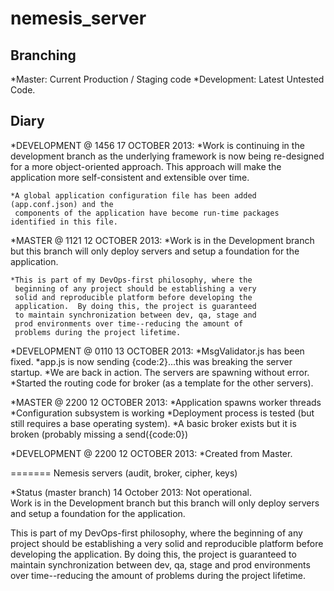 nemesis_server
==============

Branching
--------------------------------------------------------------------------------------
*Master: Current Production / Staging code
*Development: Latest Untested Code.

Diary
--------------------------------------------------------------------------------------

*DEVELOPMENT @ 1456 17 OCTOBER 2013:
	*Work is continuing in the development branch as the underlying framework is 
	 now being re-designed for a more object-oriented approach.  This approach will
	 make the application more self-consistent and extensible over time.
	 
	*A global application configuration file has been added (app.conf.json) and the 
	 components of the application have become run-time packages identified in this file.

*MASTER @ 1121 12 OCTOBER 2013:
	*Work is in the Development branch but this branch will
	 only deploy servers and setup a foundation for the 
	 application.

  	*This is part of my DevOps-first philosophy, where the 
  	 beginning of any project should be establishing a very
  	 solid and reproducible platform before developing the 
  	 application.  By doing this, the project is guaranteed
  	 to maintain synchronization between dev, qa, stage and
  	 prod environments over time--reducing the amount of 
  	 problems during the project lifetime.

*DEVELOPMENT @ 0110 13 OCTOBER 2013:
	*MsgValidator.js has been fixed.
	*app.js is now sending {code:2}...this was breaking the server startup.
	*We are back in action.  The servers are spawning without error.
	*Started the routing code for broker (as a template for the other servers).

*MASTER @ 2200 12 OCTOBER 2013:
	*Application spawns worker threads
	*Configuration subsystem is working
	*Deployment process is tested (but still requires a base operating system).
	*A basic broker exists but it is broken (probably missing a send({code:0})
	
*DEVELOPMENT @ 2200 12 OCTOBER 2013:
	*Created from Master.



=======
Nemesis servers (audit, broker, cipher, keys)

*Status (master branch) 14 October 2013: Not operational.  
  Work is in the Development branch but this branch will
  only deploy servers and setup a foundation for the 
  application.

  This is part of my DevOps-first philosophy, where the 
  beginning of any project should be establishing a very
  solid and reproducible platform before developing the 
  application.  By doing this, the project is guaranteed
  to maintain synchronization between dev, qa, stage and
  prod environments over time--reducing the amount of 
  problems during the project lifetime.
